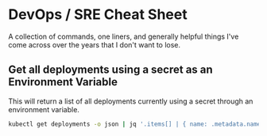 # DevOps / SRE Cheat Sheet
A collection of commands, one liners, and generally helpful things I've come across over the years that I don't want to lose.

## Get all deployments using a secret as an Environment Variable

This will return a list of all deployments currently using a secret through an environment variable.
```bash
kubectl get deployments -o json | jq '.items[] | { name: .metadata.name, secrets: [ .spec.template.spec.containers[]?.env[]?.valueFrom.secretKeyRef.name ] } | select(.secrets[] == "db-uri")'
```
